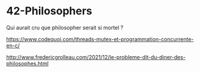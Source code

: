 # 42-Philosophers
Qui aurait cru que philosopher serait si mortel ?

https://www.codequoi.com/threads-mutex-et-programmation-concurrente-en-c/

http://www.fredericgrolleau.com/2021/12/le-probleme-dit-du-diner-des-philosophes.html
